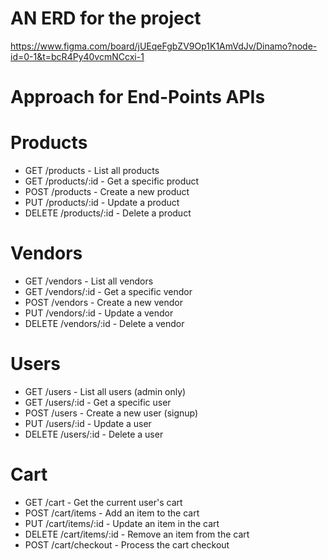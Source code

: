 # AN ERD for the project
https://www.figma.com/board/jUEqeFgbZV9Op1K1AmVdJv/Dinamo?node-id=0-1&t=bcR4Py40vcmNCcxi-1  
# Approach for End-Points APIs
# Products
- GET /products - List all products
- GET /products/:id - Get a specific product
- POST /products - Create a new product
- PUT /products/:id - Update a product
- DELETE /products/:id - Delete a product

# Vendors
- GET /vendors - List all vendors
- GET /vendors/:id - Get a specific vendor
- POST /vendors - Create a new vendor
- PUT /vendors/:id - Update a vendor
- DELETE /vendors/:id - Delete a vendor

# Users
- GET /users - List all users (admin only)
- GET /users/:id - Get a specific user
- POST /users - Create a new user (signup)
- PUT /users/:id - Update a user
- DELETE /users/:id - Delete a user

# Cart
- GET /cart - Get the current user's cart
- POST /cart/items - Add an item to the cart
- PUT /cart/items/:id - Update an item in the cart
- DELETE /cart/items/:id - Remove an item from the cart
- POST /cart/checkout - Process the cart checkout